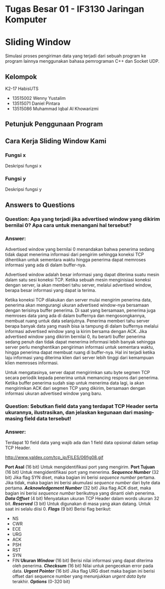 # Tugas Besar 01 - IF3130 Jaringan Komputer

# Sliding Window

Simulasi proses pengiriman data yang terjadi dari sebuah program ke program lainnya menggunakan bahasa pemrograman C++ dan Socket UDP.

## Kelompok

K2-17 HabisUTS

* 13515002 Wenny Yustalim
* 13515071 Daniel Pintara
* 13515086 Muhammad Iqbal Al Khowarizmi

## Petunjuk Penggunaan Program

## Cara Kerja Sliding Window Kami

### Fungsi x

Deskripsi fungsi x

### Fungsi y

Deskripsi fungsi y

## Answers to Questions

### Question: Apa yang terjadi jika advertised window yang dikirim bernilai 0? Apa cara untuk menangani hal tersebut?

### Answer:
Advertised window yang bernilai 0 menandakan bahwa penerima sedang tidak dapat menerima informasi dari pengirim sehingga koneksi TCP dihentikan untuk sementara waktu hingga penerima dapat memroses informasi yang ada di dalam buffer-nya.

Advertised window adalah besar informasi yang dapat diterima suatu mesin dalam satu sesi koneksi TCP. Ketika sebuah mesin menginisiasi koneksi dengan server, ia akan memberi tahu server, melalui advertised window, berapa besar informasi yang dapat ia terima.

Ketika koneksi TCP dilakukan dan server mulai mengirim penerima data, penerima akan mengurangi ukuran advertised window-nya bersamaan dengan terisinya buffer penerima. Di saat yang bersamaan, penerima juga memroses data yang ada di dalam buffernya dan mengosongkannya, membuat ruang untuk data selanjutnya. Penerima memberi tahu server berapa banyak data yang masih bisa ia tampung di dalam buffernya melalui informasi advertised window yang ia kirim bersama dengan ACK. Jika advertised window yang dikirim bernilai 0, itu berarti buffer penerima sedang penuh dan tidak dapat menerima informasi lebih banyak sehingga server perlu menghentikan pengiriman informasi untuk sementara waktu, hingga penerima dapat membuat ruang di buffer-nya. Hal ini terjadi ketika laju informasi yang diterima klien dari server lebih tinggi dari kemampuan klien memroses informasi. 

Untuk mengatasinya, server dapat mengirimkan satu byte segmen TCP secara periodik kepada penerima untuk memancing respons dari penerima. Ketika buffer penerima sudah siap untuk menerima data lagi, ia akan mengirimkan ACK dari segmen TCP yang dikirim, bersamaan dengan informasi ukuran advertised window yang baru.

### Question: Sebutkan field data yang terdapat TCP Header serta ukurannya, ilustrasikan, dan jelaskan kegunaan dari masing-masing field data tersebut!

### Answer:

Terdapat 10 field data yang wajib ada dan 1 field data opsional dalam setiap TCP Header.

http://www.yaldex.com/tcp_ip/FILES/06fig08.gif

**Port Asal** (16 bit)
Untuk mengidentifikasi port yang mengirim.
**Port Tujuan** (16 bit)
Untuk mengidentifikasi port yang menerima.
***Sequence Number*** (32 bit)
Jika flag SYN diset, maka bagian ini berisi *sequence number* pertama. Jika tidak, maka bagian ini berisi akumulasi *sequence number* dari byte data pertama.
***Acknowledgement Number*** (32 bit)
Jika flag ACK diset, maka bagian ini berisi *sequence number* berikutnya yang dinanti oleh penerima.
***Data Offset*** (4 bit)
Menyatakan ukuran TCP Header dalam words ukuran 32 bit. 
***Reserved*** (3 bit)
Untuk digunakan di masa yang akan datang. Untuk saat ini selalu diisi 0.
***Flags*** (9 bit)
Berisi flag berikut:
- NS
- CWR
- ECE
- URG
- ACK
- PSH 
- RST
- SYN
- FIN
**Ukuran *Window*** (16 bit)
Berisi nilai informasi yang dapat diterima oleh penerima.
***Checksum*** (16 bit)
Nilai untuk pengecekan error pada data.
***Urgent Pointer*** (16 bit)
Jika flag URG diset maka bagian ini berisi offset dari sequence number yang menunjukkan *urgent data byte* terakhir.
***Options*** (0-320 bit)


